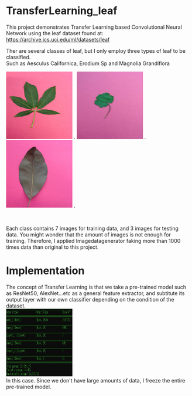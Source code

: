 # TransferLearning_leaf
This project demonstrates Transfer Learning based Convolutional Neural Network using the leaf dataset found at:
https://archive.ics.uci.edu/ml/datasets/leaf

Ther are several classes of leaf, but I only employ three types of leaf to be classified.<br>
Such as Aesculus Californica, Erodium Sp and Magnolia Grandiflora<br>

<img width="181" height="184" src="https://github.com/jimmg35/TransferLearning_leaf/blob/master/dataset/Train/AesculusCalifornica_04.JPG"> .
<img width="181" height="184" src="https://github.com/jimmg35/TransferLearning_leaf/blob/master/dataset/Train/ErodiumSp_03.JPG"> .
<img width="181" height="184" src="https://github.com/jimmg35/TransferLearning_leaf/blob/master/dataset/Train/MagnoliaGrandiflora_02.JPG"> .

<br>

Each class contains 7 images for training data, and 3 images for testing data.
You might wonder that the amount of images is not enough for training. Therefore, I applied Imagedatagenerator faking more than 1000 times data than original to this project.

# Implementation

The concept of Transfer Learning is that we take a pre-trained model such as ResNet50, AlexNet...etc as a general feature extractor, and subtitute its output layer with our own classifier depending on the condition of the dataset.<br>
<img width="181" height="184" src="https://github.com/jimmg35/TransferLearning_leaf/blob/master/images/messageImage_1579061336680.jpg"><br>
In this case. Since we don't have large amounts of data, I freeze the entire pre-trained model.



